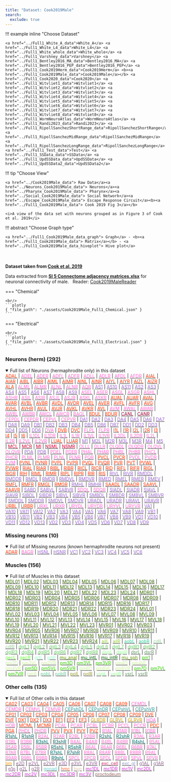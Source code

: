 ```yaml
---
title: "Dataset: Cook2019Male"
search:
  exclude: true
---
```



!!! example inline "Choose Dataset"

    <a href="../Full1_White_A_data">White_A</a> <a href="../Full1_White_L4_data">White_L4</a> <a href="../Full1_White_whole_data">White_whole</a> <a href="../Full1_Varshney_data">Varshney</a> <a href="../Full1_Bentley2016_MA_data">Bentley2016_MA</a> <a href="../Full1_Bentley2016_PEP_data">Bentley2016_PEP</a> <a href="../Full1_Cook2019Herm_data">Cook2019Herm</a> <b><a href="../Full1_Cook2019Male_data">Cook2019Male</a></b> <a href="../Full1_Cook2020_data">Cook2020</a> <a href="../Full1_Witvliet1_data">Witvliet1</a> <a href="../Full1_Witvliet2_data">Witvliet2</a> <a href="../Full1_Witvliet3_data">Witvliet3</a> <a href="../Full1_Witvliet4_data">Witvliet4</a> <a href="../Full1_Witvliet5_data">Witvliet5</a> <a href="../Full1_Witvliet6_data">Witvliet6</a> <a href="../Full1_Witvliet7_data">Witvliet7</a> <a href="../Full1_Witvliet8_data">Witvliet8</a> <a href="../Full1_WormNeuroAtlas_data">WormNeuroAtlas</a> <a href="../Full1_Randi2023_data">Randi2023</a> <a href="../Full1_RipollSanchezShortRange_data">RipollSanchezShortRange</a> <a href="../Full1_RipollSanchezMidRange_data">RipollSanchezMidRange</a> <a href="../Full1_RipollSanchezLongRange_data">RipollSanchezLongRange</a> <a href="../Full1_Test_data">Test</a> <a href="../Full1_SSData_data">SSData</a> <a href="../Full1_UpdSSData_data">UpdSSData</a> <a href="../Full1_UpdSSData2_data">UpdSSData2</a> 
                            
!!! tip "Choose View"

    <a href="../Cook2019Male_data"> Raw Data</a><a href="../Neurons_Cook2019Male_data"> Neurons</a><a href="../Pharynx_Cook2019Male_data"> Pharynx</a><a href="../Social_Cook2019Male_data"> Social Network</a><a href="../Escape_Cook2019Male_data"> Escape Response Circuit</a><b><a href="../Full1_Cook2019Male_data"> Cook 2019 Fig 3</a></b>

    <i>A view of the data set with neurons grouped as in Figure 3 of Cook et al. 2019</i>

!!! abstract "Choose Graph type"

    <a href="../Full1_Cook2019Male_data_graph"> Graph</a> - <b><a href="../Full1_Cook2019Male_data"> Matrix</a></b> - <a href="../Full1_Cook2019Male_data_hiveplot"> Hive plot</a> 


<br/><br/>
<b>Dataset taken from <a href="../Cook_2019">Cook et al. 2019</a></b>
<p class="subtext">Data extracted from <b><a href="https://github.com/openworm/ConnectomeToolbox/blob/main/cect/data/SI 5 Connectome adjacency matrices.xlsx">SI 5 Connectome adjacency matrices.xlsx</a></b> for neuronal connectivity of male.&nbsp;&nbsp;&nbsp;Reader: <a href="../api/cect/Cook2019MaleReader">Cook2019MaleReader</a></p>

=== "Chemical"

    <br/>
    ```plotly
    { "file_path": "./assets/Cook2019Male_Full1_Chemical.json" }
    ```

=== "Electrical"

    <br/>
    ```plotly
    { "file_path": "./assets/Cook2019Male_Full1_Electrical.json" }
    ```


### Neurons (herm) (292)
<details open><summary>Full list of Neurons (hermaphrodite only) in this dataset</summary>
<a href="../ADAL" title="Layer 3 interneuron"><span style="color:#ff3300;">ADAL</span></a>
 | <a href="../ADEL" title="Sensory neuron (mechanosensory)"><span style="color:#ff66cc;">ADEL</span></a>
 | <a href="../ADER" title="Sensory neuron (mechanosensory)"><span style="color:#ff66cc;">ADER</span></a>
 | <a href="../ADFL" title="Sensory neuron (amphid)"><span style="color:#ff66cc;">ADFL</span></a>
 | <a href="../ADFR" title="Sensory neuron (amphid)"><span style="color:#ff66cc;">ADFR</span></a>
 | <a href="../ADLL" title="Sensory neuron (amphid, nociceptive)"><span style="color:#ff66cc;">ADLL</span></a>
 | <a href="../ADLR" title="Sensory neuron (amphid, nociceptive)"><span style="color:#ff66cc;">ADLR</span></a>
 | <a href="../AFDL" title="Sensory neuron (amphid)"><span style="color:#ff66cc;">AFDL</span></a>
 | <a href="../AFDR" title="Sensory neuron (amphid)"><span style="color:#ff66cc;">AFDR</span></a>
 | <a href="../AIAL" title="Layer 3 interneuron"><span style="color:#ff3300;">AIAL</span></a>
 | <a href="../AIAR" title="Layer 3 interneuron"><span style="color:#ff3300;">AIAR</span></a>
 | <a href="../AIBL" title="Layer 2 interneuron"><span style="color:#ff3300;">AIBL</span></a>
 | <a href="../AIBR" title="Layer 2 interneuron"><span style="color:#ff3300;">AIBR</span></a>
 | <a href="../AIML" title="Category 4 interneuron"><span style="color:#ff3300;">AIML</span></a>
 | <a href="../AIMR" title="Category 4 interneuron"><span style="color:#ff3300;">AIMR</span></a>
 | <a href="../AINL" title="Category 4 interneuron"><span style="color:#ff3300;">AINL</span></a>
 | <a href="../AINR" title="Category 4 interneuron"><span style="color:#ff3300;">AINR</span></a>
 | <a href="../AIYL" title="Layer 3 interneuron"><span style="color:#ff3300;">AIYL</span></a>
 | <a href="../AIYR" title="Layer 3 interneuron"><span style="color:#ff3300;">AIYR</span></a>
 | <a href="../AIZL" title="Layer 3 interneuron"><span style="color:#ff3300;">AIZL</span></a>
 | <a href="../AIZR" title="Layer 3 interneuron"><span style="color:#ff3300;">AIZR</span></a>
 | <a href="../ALA" title="Layer 3 interneuron"><span style="color:#ff3300;">ALA</span></a>
 | <a href="../ALML" title="Sensory neuron (mechanosensory)"><span style="color:#ff66cc;">ALML</span></a>
 | <a href="../ALMR" title="Sensory neuron (mechanosensory)"><span style="color:#ff66cc;">ALMR</span></a>
 | <a href="../ALNL" title="Sensory neuron (touch)"><span style="color:#ff66cc;">ALNL</span></a>
 | <a href="../ALNR" title="Sensory neuron (touch)"><span style="color:#ff66cc;">ALNR</span></a>
 | <a href="../AQR" title="Sensory neuron (touch)"><span style="color:#ff66cc;">AQR</span></a>
 | <a href="../AS1" title="Ventral cord motor neuron"><span style="color:#9966cc;">AS1</span></a>
 | <a href="../AS10" title="Ventral cord motor neuron"><span style="color:#9966cc;">AS10</span></a>
 | <a href="../AS11" title="Ventral cord motor neuron"><span style="color:#9966cc;">AS11</span></a>
 | <a href="../AS2" title="Ventral cord motor neuron"><span style="color:#9966cc;">AS2</span></a>
 | <a href="../AS3" title="Ventral cord motor neuron"><span style="color:#9966cc;">AS3</span></a>
 | <a href="../AS4" title="Ventral cord motor neuron"><span style="color:#9966cc;">AS4</span></a>
 | <a href="../AS5" title="Ventral cord motor neuron"><span style="color:#9966cc;">AS5</span></a>
 | <a href="../AS6" title="Ventral cord motor neuron"><span style="color:#9966cc;">AS6</span></a>
 | <a href="../AS7" title="Ventral cord motor neuron"><span style="color:#9966cc;">AS7</span></a>
 | <a href="../AS8" title="Ventral cord motor neuron"><span style="color:#9966cc;">AS8</span></a>
 | <a href="../AS9" title="Ventral cord motor neuron"><span style="color:#9966cc;">AS9</span></a>
 | <a href="../ASEL" title="Sensory neuron (amphid)"><span style="color:#ff66cc;">ASEL</span></a>
 | <a href="../ASER" title="Sensory neuron (amphid)"><span style="color:#ff66cc;">ASER</span></a>
 | <a href="../ASGL" title="Sensory neuron (amphid)"><span style="color:#ff66cc;">ASGL</span></a>
 | <a href="../ASGR" title="Sensory neuron (amphid)"><span style="color:#ff66cc;">ASGR</span></a>
 | <a href="../ASHL" title="Sensory neuron (amphid, nociceptive)"><span style="color:#ff66cc;">ASHL</span></a>
 | <a href="../ASHR" title="Sensory neuron (amphid, nociceptive)"><span style="color:#ff66cc;">ASHR</span></a>
 | <a href="../ASIL" title="Sensory neuron (amphid)"><span style="color:#ff66cc;">ASIL</span></a>
 | <a href="../ASIR" title="Sensory neuron (amphid)"><span style="color:#ff66cc;">ASIR</span></a>
 | <a href="../ASJL" title="Sensory neuron (amphid)"><span style="color:#ff66cc;">ASJL</span></a>
 | <a href="../ASJR" title="Sensory neuron (amphid)"><span style="color:#ff66cc;">ASJR</span></a>
 | <a href="../ASKL" title="Sensory neuron (amphid)"><span style="color:#ff66cc;">ASKL</span></a>
 | <a href="../ASKR" title="Sensory neuron (amphid)"><span style="color:#ff66cc;">ASKR</span></a>
 | <a href="../AUAL" title="Layer 3 interneuron"><span style="color:#ff3300;">AUAL</span></a>
 | <a href="../AUAR" title="Layer 3 interneuron"><span style="color:#ff3300;">AUAR</span></a>
 | <a href="../AVAL" title="Layer 1 interneuron"><span style="color:#ff3300;">AVAL</span></a>
 | <a href="../AVAR" title="Layer 1 interneuron"><span style="color:#ff3300;">AVAR</span></a>
 | <a href="../AVBL" title="Layer 1 interneuron"><span style="color:#ff3300;">AVBL</span></a>
 | <a href="../AVBR" title="Layer 1 interneuron"><span style="color:#ff3300;">AVBR</span></a>
 | <a href="../AVDL" title="Layer 2 interneuron"><span style="color:#ff3300;">AVDL</span></a>
 | <a href="../AVDR" title="Layer 2 interneuron"><span style="color:#ff3300;">AVDR</span></a>
 | <a href="../AVEL" title="Layer 1 interneuron"><span style="color:#ff3300;">AVEL</span></a>
 | <a href="../AVER" title="Layer 1 interneuron"><span style="color:#ff3300;">AVER</span></a>
 | <a href="../AVFL" title="Layer 3 interneuron"><span style="color:#ff3300;">AVFL</span></a>
 | <a href="../AVFR" title="Layer 3 interneuron"><span style="color:#ff3300;">AVFR</span></a>
 | <a href="../AVG" title="Layer 3 interneuron"><span style="color:#ff3300;">AVG</span></a>
 | <a href="../AVHL" title="Layer 3 interneuron"><span style="color:#ff3300;">AVHL</span></a>
 | <a href="../AVHR" title="Layer 3 interneuron"><span style="color:#ff3300;">AVHR</span></a>
 | <a href="../AVJL" title="Layer 2 interneuron"><span style="color:#ff3300;">AVJL</span></a>
 | <a href="../AVJR" title="Layer 2 interneuron"><span style="color:#ff3300;">AVJR</span></a>
 | <a href="../AVKL" title="Layer 2 interneuron"><span style="color:#ff3300;">AVKL</span></a>
 | <a href="../AVKR" title="Layer 2 interneuron"><span style="color:#ff3300;">AVKR</span></a>
 | <a href="../AVL" title="Layer 2 interneuron"><span style="color:#ff3300;">AVL</span></a>
 | <a href="../AVM" title="Sensory neuron (mechanosensory)"><span style="color:#ff66cc;">AVM</span></a>
 | <a href="../AWAL" title="Sensory neuron (amphid)"><span style="color:#ff66cc;">AWAL</span></a>
 | <a href="../AWAR" title="Sensory neuron (amphid)"><span style="color:#ff66cc;">AWAR</span></a>
 | <a href="../AWBL" title="Sensory neuron (amphid)"><span style="color:#ff66cc;">AWBL</span></a>
 | <a href="../AWBR" title="Sensory neuron (amphid)"><span style="color:#ff66cc;">AWBR</span></a>
 | <a href="../AWCL" title="Sensory neuron (amphid)"><span style="color:#ff66cc;">AWCL</span></a>
 | <a href="../AWCR" title="Sensory neuron (amphid)"><span style="color:#ff66cc;">AWCR</span></a>
 | <a href="../BAGL" title="Sensory neuron (O2, CO2, social signals, touch)"><span style="color:#ff66cc;">BAGL</span></a>
 | <a href="../BDUL" title="Layer 3 interneuron"><span style="color:#ff3300;">BDUL</span></a>
 | <a href="../BDUR" title="Layer 3 interneuron"><span style="color:#ff3300;">BDUR</span></a>
 | <a href="../CANL" title="Canal neuron"><span style="color:#990033;">CANL</span></a>
 | <a href="../CANR" title="Canal neuron"><span style="color:#990033;">CANR</span></a>
 | <a href="../CEPDL" title="Sensory neuron (cephalic)"><span style="color:#ff66cc;">CEPDL</span></a>
 | <a href="../CEPDR" title="Sensory neuron (cephalic)"><span style="color:#ff66cc;">CEPDR</span></a>
 | <a href="../CEPVL" title="Sensory neuron (cephalic)"><span style="color:#ff66cc;">CEPVL</span></a>
 | <a href="../CEPVR" title="Sensory neuron (cephalic)"><span style="color:#ff66cc;">CEPVR</span></a>
 | <a href="../DA1" title="Ventral cord motor neuron"><span style="color:#9966cc;">DA1</span></a>
 | <a href="../DA2" title="Ventral cord motor neuron"><span style="color:#9966cc;">DA2</span></a>
 | <a href="../DA3" title="Ventral cord motor neuron"><span style="color:#9966cc;">DA3</span></a>
 | <a href="../DA4" title="Ventral cord motor neuron"><span style="color:#9966cc;">DA4</span></a>
 | <a href="../DA5" title="Ventral cord motor neuron"><span style="color:#9966cc;">DA5</span></a>
 | <a href="../DA6" title="Ventral cord motor neuron"><span style="color:#9966cc;">DA6</span></a>
 | <a href="../DA7" title="Ventral cord motor neuron"><span style="color:#9966cc;">DA7</span></a>
 | <a href="../DA8" title="Ventral cord motor neuron"><span style="color:#9966cc;">DA8</span></a>
 | <a href="../DA9" title="Ventral cord motor neuron"><span style="color:#9966cc;">DA9</span></a>
 | <a href="../DB1" title="Ventral cord motor neuron"><span style="color:#9966cc;">DB1</span></a>
 | <a href="../DB2" title="Ventral cord motor neuron"><span style="color:#9966cc;">DB2</span></a>
 | <a href="../DB3" title="Ventral cord motor neuron"><span style="color:#9966cc;">DB3</span></a>
 | <a href="../DB4" title="Ventral cord motor neuron"><span style="color:#9966cc;">DB4</span></a>
 | <a href="../DB5" title="Ventral cord motor neuron"><span style="color:#9966cc;">DB5</span></a>
 | <a href="../DB6" title="Ventral cord motor neuron"><span style="color:#9966cc;">DB6</span></a>
 | <a href="../DB7" title="Ventral cord motor neuron"><span style="color:#9966cc;">DB7</span></a>
 | <a href="../DD1" title="Ventral cord motor neuron"><span style="color:#9966cc;">DD1</span></a>
 | <a href="../DD2" title="Ventral cord motor neuron"><span style="color:#9966cc;">DD2</span></a>
 | <a href="../DD3" title="Ventral cord motor neuron"><span style="color:#9966cc;">DD3</span></a>
 | <a href="../DD4" title="Ventral cord motor neuron"><span style="color:#9966cc;">DD4</span></a>
 | <a href="../DD5" title="Ventral cord motor neuron"><span style="color:#9966cc;">DD5</span></a>
 | <a href="../DD6" title="Ventral cord motor neuron"><span style="color:#9966cc;">DD6</span></a>
 | <a href="../DVA" title="Sensory neuron (mechanosensory)"><span style="color:#ff66cc;">DVA</span></a>
 | <a href="../DVB" title="Layer 3 interneuron"><span style="color:#ff3300;">DVB</span></a>
 | <a href="../DVC" title="Layer 2 interneuron"><span style="color:#ff3300;">DVC</span></a>
 | <a href="../FLPL" title="Sensory neuron (mechanosensory)"><span style="color:#ff66cc;">FLPL</span></a>
 | <a href="../FLPR" title="Sensory neuron (mechanosensory)"><span style="color:#ff66cc;">FLPR</span></a>
 | <a href="../I1L" title="Pharyngeal interneuron"><span style="color:#ff3300;">I1L</span></a>
 | <a href="../I1R" title="Pharyngeal interneuron"><span style="color:#ff3300;">I1R</span></a>
 | <a href="../I2L" title="Pharyngeal interneuron"><span style="color:#ff3300;">I2L</span></a>
 | <a href="../I2R" title="Pharyngeal interneuron"><span style="color:#ff3300;">I2R</span></a>
 | <a href="../I3" title="Pharyngeal interneuron"><span style="color:#ff3300;">I3</span></a>
 | <a href="../I4" title="Pharyngeal interneuron"><span style="color:#ff3300;">I4</span></a>
 | <a href="../I5" title="Pharyngeal interneuron"><span style="color:#ff3300;">I5</span></a>
 | <a href="../I6" title="Pharyngeal interneuron"><span style="color:#ff3300;">I6</span></a>
 | <a href="../IL1DL" title="Sensory neuron (cephalic)"><span style="color:#ff66cc;">IL1DL</span></a>
 | <a href="../IL1DR" title="Sensory neuron (cephalic)"><span style="color:#ff66cc;">IL1DR</span></a>
 | <a href="../IL1L" title="Sensory neuron (cephalic)"><span style="color:#ff66cc;">IL1L</span></a>
 | <a href="../IL1R" title="Sensory neuron (cephalic)"><span style="color:#ff66cc;">IL1R</span></a>
 | <a href="../IL1VL" title="Sensory neuron (cephalic)"><span style="color:#ff66cc;">IL1VL</span></a>
 | <a href="../IL1VR" title="Sensory neuron (cephalic)"><span style="color:#ff66cc;">IL1VR</span></a>
 | <a href="../IL2DL" title="Sensory neuron (cephalic)"><span style="color:#ff66cc;">IL2DL</span></a>
 | <a href="../IL2DR" title="Sensory neuron (cephalic)"><span style="color:#ff66cc;">IL2DR</span></a>
 | <a href="../IL2L" title="Sensory neuron (cephalic)"><span style="color:#ff66cc;">IL2L</span></a>
 | <a href="../IL2R" title="Sensory neuron (cephalic)"><span style="color:#ff66cc;">IL2R</span></a>
 | <a href="../IL2VL" title="Sensory neuron (cephalic)"><span style="color:#ff66cc;">IL2VL</span></a>
 | <a href="../IL2VR" title="Sensory neuron (cephalic)"><span style="color:#ff66cc;">IL2VR</span></a>
 | <a href="../LUAL" title="Layer 3 interneuron"><span style="color:#ff3300;">LUAL</span></a>
 | <a href="../LUAR" title="Layer 3 interneuron"><span style="color:#ff3300;">LUAR</span></a>
 | <a href="../M1" title="Pharyngeal motor neuron"><span style="color:#9966cc;">M1</span></a>
 | <a href="../M2L" title="Pharyngeal motor neuron"><span style="color:#9966cc;">M2L</span></a>
 | <a href="../M2R" title="Pharyngeal motor neuron"><span style="color:#9966cc;">M2R</span></a>
 | <a href="../M3L" title="Pharyngeal motor neuron"><span style="color:#9966cc;">M3L</span></a>
 | <a href="../M3R" title="Pharyngeal motor neuron"><span style="color:#9966cc;">M3R</span></a>
 | <a href="../M4" title="Pharyngeal motor neuron"><span style="color:#9966cc;">M4</span></a>
 | <a href="../M5" title="Pharyngeal motor neuron"><span style="color:#9966cc;">M5</span></a>
 | <a href="../MCL" title="Pharyngeal polymodal neuron"><span style="color:#cc0033;">MCL</span></a>
 | <a href="../MCR" title="Pharyngeal polymodal neuron"><span style="color:#cc0033;">MCR</span></a>
 | <a href="../MI" title="Pharyngeal polymodal neuron"><span style="color:#cc0033;">MI</span></a>
 | <a href="../NSML" title="Pharyngeal polymodal neuron"><span style="color:#cc0033;">NSML</span></a>
 | <a href="../NSMR" title="Pharyngeal polymodal neuron"><span style="color:#cc0033;">NSMR</span></a>
 | <a href="../OLLL" title="Sensory neuron (cephalic)"><span style="color:#ff66cc;">OLLL</span></a>
 | <a href="../OLLR" title="Sensory neuron (cephalic)"><span style="color:#ff66cc;">OLLR</span></a>
 | <a href="../OLQDL" title="Sensory neuron (cephalic)"><span style="color:#ff66cc;">OLQDL</span></a>
 | <a href="../OLQDR" title="Sensory neuron (cephalic)"><span style="color:#ff66cc;">OLQDR</span></a>
 | <a href="../OLQVL" title="Sensory neuron (cephalic)"><span style="color:#ff66cc;">OLQVL</span></a>
 | <a href="../OLQVR" title="Sensory neuron (cephalic)"><span style="color:#ff66cc;">OLQVR</span></a>
 | <a href="../PDA" title="Ventral cord motor neuron"><span style="color:#9966cc;">PDA</span></a>
 | <a href="../PDB" title="Ventral cord motor neuron"><span style="color:#9966cc;">PDB</span></a>
 | <a href="../PDEL" title="Sensory neuron (mechanosensory)"><span style="color:#ff66cc;">PDEL</span></a>
 | <a href="../PDER" title="Sensory neuron (mechanosensory)"><span style="color:#ff66cc;">PDER</span></a>
 | <a href="../PHAL" title="Sensory neuron (phasmid)"><span style="color:#ff66cc;">PHAL</span></a>
 | <a href="../PHAR" title="Sensory neuron (phasmid)"><span style="color:#ff66cc;">PHAR</span></a>
 | <a href="../PHBL" title="Sensory neuron (phasmid)"><span style="color:#ff66cc;">PHBL</span></a>
 | <a href="../PHBR" title="Sensory neuron (phasmid)"><span style="color:#ff66cc;">PHBR</span></a>
 | <a href="../PHCL" title="Sensory neuron (phasmid)"><span style="color:#ff66cc;">PHCL</span></a>
 | <a href="../PHCR" title="Sensory neuron (phasmid)"><span style="color:#ff66cc;">PHCR</span></a>
 | <a href="../PLML" title="Sensory neuron (mechanosensory)"><span style="color:#ff66cc;">PLML</span></a>
 | <a href="../PLMR" title="Sensory neuron (mechanosensory)"><span style="color:#ff66cc;">PLMR</span></a>
 | <a href="../PLNL" title="Sensory neuron (touch)"><span style="color:#ff66cc;">PLNL</span></a>
 | <a href="../PLNR" title="Sensory neuron (touch)"><span style="color:#ff66cc;">PLNR</span></a>
 | <a href="../PQR" title="Sensory neuron (touch)"><span style="color:#ff66cc;">PQR</span></a>
 | <a href="../PVCL" title="Layer 1 interneuron"><span style="color:#ff3300;">PVCL</span></a>
 | <a href="../PVCR" title="Layer 1 interneuron"><span style="color:#ff3300;">PVCR</span></a>
 | <a href="../PVDL" title="Sensory neuron (mechanosensory)"><span style="color:#ff66cc;">PVDL</span></a>
 | <a href="../PVDR" title="Sensory neuron (mechanosensory)"><span style="color:#ff66cc;">PVDR</span></a>
 | <a href="../PVM" title="Sensory neuron (mechanosensory)"><span style="color:#ff66cc;">PVM</span></a>
 | <a href="../PVNL" title="Layer 3 interneuron"><span style="color:#ff3300;">PVNL</span></a>
 | <a href="../PVNR" title="Layer 3 interneuron"><span style="color:#ff3300;">PVNR</span></a>
 | <a href="../PVPL" title="Layer 3 interneuron"><span style="color:#ff3300;">PVPL</span></a>
 | <a href="../PVPR" title="Layer 3 interneuron"><span style="color:#ff3300;">PVPR</span></a>
 | <a href="../PVQL" title="Layer 3 interneuron"><span style="color:#ff3300;">PVQL</span></a>
 | <a href="../PVQR" title="Layer 3 interneuron"><span style="color:#ff3300;">PVQR</span></a>
 | <a href="../PVR" title="Layer 3 interneuron"><span style="color:#ff3300;">PVR</span></a>
 | <a href="../PVT" title="Layer 2 interneuron"><span style="color:#ff3300;">PVT</span></a>
 | <a href="../PVWL" title="Layer 2 interneuron"><span style="color:#ff3300;">PVWL</span></a>
 | <a href="../PVWR" title="Layer 2 interneuron"><span style="color:#ff3300;">PVWR</span></a>
 | <a href="../RIAL" title="Layer 1 interneuron"><span style="color:#ff3300;">RIAL</span></a>
 | <a href="../RIAR" title="Layer 1 interneuron"><span style="color:#ff3300;">RIAR</span></a>
 | <a href="../RIBL" title="Layer 2 interneuron"><span style="color:#ff3300;">RIBL</span></a>
 | <a href="../RIBR" title="Layer 2 interneuron"><span style="color:#ff3300;">RIBR</span></a>
 | <a href="../RICL" title="Layer 2 interneuron"><span style="color:#ff3300;">RICL</span></a>
 | <a href="../RICR" title="Layer 2 interneuron"><span style="color:#ff3300;">RICR</span></a>
 | <a href="../RID" title="Layer 1 interneuron"><span style="color:#ff3300;">RID</span></a>
 | <a href="../RIFL" title="Layer 3 interneuron"><span style="color:#ff3300;">RIFL</span></a>
 | <a href="../RIFR" title="Layer 3 interneuron"><span style="color:#ff3300;">RIFR</span></a>
 | <a href="../RIGL" title="Layer 2 interneuron"><span style="color:#ff3300;">RIGL</span></a>
 | <a href="../RIGR" title="Layer 2 interneuron"><span style="color:#ff3300;">RIGR</span></a>
 | <a href="../RIH" title="Category 4 interneuron"><span style="color:#ff3300;">RIH</span></a>
 | <a href="../RIML" title="Layer 1 interneuron; motorneuron in White et al., 1986"><span style="color:#ff3300;">RIML</span></a>
 | <a href="../RIMR" title="Layer 1 interneuron; motorneuron in White et al., 1986"><span style="color:#ff3300;">RIMR</span></a>
 | <a href="../RIPL" title="Linker to pharynx"><span style="color:#ff3300;">RIPL</span></a>
 | <a href="../RIPR" title="Linker to pharynx"><span style="color:#ff3300;">RIPR</span></a>
 | <a href="../RIR" title="Category 4 interneuron"><span style="color:#ff3300;">RIR</span></a>
 | <a href="../RIS" title="Layer 3 interneuron"><span style="color:#ff3300;">RIS</span></a>
 | <a href="../RIVL" title="Head motor neuron"><span style="color:#9966cc;">RIVL</span></a>
 | <a href="../RIVR" title="Head motor neuron"><span style="color:#9966cc;">RIVR</span></a>
 | <a href="../RMDDL" title="Head motor neuron"><span style="color:#9966cc;">RMDDL</span></a>
 | <a href="../RMDDR" title="Head motor neuron"><span style="color:#9966cc;">RMDDR</span></a>
 | <a href="../RMDL" title="Head motor neuron"><span style="color:#9966cc;">RMDL</span></a>
 | <a href="../RMDR" title="Head motor neuron"><span style="color:#9966cc;">RMDR</span></a>
 | <a href="../RMDVL" title="Head motor neuron"><span style="color:#9966cc;">RMDVL</span></a>
 | <a href="../RMDVR" title="Head motor neuron"><span style="color:#9966cc;">RMDVR</span></a>
 | <a href="../RMED" title="Head motor neuron"><span style="color:#9966cc;">RMED</span></a>
 | <a href="../RMEL" title="Head motor neuron"><span style="color:#9966cc;">RMEL</span></a>
 | <a href="../RMER" title="Head motor neuron"><span style="color:#9966cc;">RMER</span></a>
 | <a href="../RMEV" title="Head motor neuron"><span style="color:#9966cc;">RMEV</span></a>
 | <a href="../RMFL" title="Layer 2 interneuron"><span style="color:#ff3300;">RMFL</span></a>
 | <a href="../RMFR" title="Layer 2 interneuron"><span style="color:#ff3300;">RMFR</span></a>
 | <a href="../RMGL" title="Layer 2 interneuron"><span style="color:#ff3300;">RMGL</span></a>
 | <a href="../RMGR" title="Layer 2 interneuron"><span style="color:#ff3300;">RMGR</span></a>
 | <a href="../RMHL" title="Head motor neuron"><span style="color:#9966cc;">RMHL</span></a>
 | <a href="../RMHR" title="Head motor neuron"><span style="color:#9966cc;">RMHR</span></a>
 | <a href="../SAADL" title="Layer 2 interneuron"><span style="color:#ff3300;">SAADL</span></a>
 | <a href="../SAADR" title="Layer 2 interneuron"><span style="color:#ff3300;">SAADR</span></a>
 | <a href="../SAAVL" title="Layer 2 interneuron"><span style="color:#ff3300;">SAAVL</span></a>
 | <a href="../SAAVR" title="Layer 2 interneuron"><span style="color:#ff3300;">SAAVR</span></a>
 | <a href="../SABD" title="Sublateral motor neuron; interneuron in White et al., 1986"><span style="color:#9966cc;">SABD</span></a>
 | <a href="../SABVL" title="Sublateral motor neuron; interneuron in White et al., 1986"><span style="color:#9966cc;">SABVL</span></a>
 | <a href="../SABVR" title="Sublateral motor neuron; interneuron in White et al., 1986"><span style="color:#9966cc;">SABVR</span></a>
 | <a href="../SDQL" title="Sensory neuron (touch)"><span style="color:#ff66cc;">SDQL</span></a>
 | <a href="../SDQR" title="Sensory neuron (touch)"><span style="color:#ff66cc;">SDQR</span></a>
 | <a href="../SIADL" title="Sublateral motor neuron; interneuron in White et al., 1986"><span style="color:#9966cc;">SIADL</span></a>
 | <a href="../SIADR" title="Sublateral motor neuron; interneuron in White et al., 1986"><span style="color:#9966cc;">SIADR</span></a>
 | <a href="../SIAVL" title="Sublateral motor neuron; interneuron in White et al., 1986"><span style="color:#9966cc;">SIAVL</span></a>
 | <a href="../SIAVR" title="Sublateral motor neuron; interneuron in White et al., 1986"><span style="color:#9966cc;">SIAVR</span></a>
 | <a href="../SIBDL" title="Sublateral motor neuron; interneuron in White et al., 1986"><span style="color:#9966cc;">SIBDL</span></a>
 | <a href="../SIBDR" title="Sublateral motor neuron; interneuron in White et al., 1986"><span style="color:#9966cc;">SIBDR</span></a>
 | <a href="../SIBVL" title="Sublateral motor neuron; interneuron in White et al., 1986"><span style="color:#9966cc;">SIBVL</span></a>
 | <a href="../SIBVR" title="Sublateral motor neuron; interneuron in White et al., 1986"><span style="color:#9966cc;">SIBVR</span></a>
 | <a href="../SMBDL" title="Sublateral motor neuron"><span style="color:#9966cc;">SMBDL</span></a>
 | <a href="../SMBDR" title="Sublateral motor neuron"><span style="color:#9966cc;">SMBDR</span></a>
 | <a href="../SMBVL" title="Sublateral motor neuron"><span style="color:#9966cc;">SMBVL</span></a>
 | <a href="../SMBVR" title="Sublateral motor neuron"><span style="color:#9966cc;">SMBVR</span></a>
 | <a href="../SMDDL" title="Sublateral motor neuron"><span style="color:#9966cc;">SMDDL</span></a>
 | <a href="../SMDDR" title="Sublateral motor neuron"><span style="color:#9966cc;">SMDDR</span></a>
 | <a href="../SMDVL" title="Sublateral motor neuron"><span style="color:#9966cc;">SMDVL</span></a>
 | <a href="../SMDVR" title="Sublateral motor neuron"><span style="color:#9966cc;">SMDVR</span></a>
 | <a href="../URADL" title="Head motor neuron"><span style="color:#9966cc;">URADL</span></a>
 | <a href="../URADR" title="Head motor neuron"><span style="color:#9966cc;">URADR</span></a>
 | <a href="../URAVL" title="Head motor neuron"><span style="color:#9966cc;">URAVL</span></a>
 | <a href="../URAVR" title="Head motor neuron"><span style="color:#9966cc;">URAVR</span></a>
 | <a href="../URBL" title="Category 4 interneuron"><span style="color:#ff3300;">URBL</span></a>
 | <a href="../URBR" title="Category 4 interneuron"><span style="color:#ff3300;">URBR</span></a>
 | <a href="../URXL" title="Sensory neuron (O2, CO2, social signals, touch)"><span style="color:#ff66cc;">URXL</span></a>
 | <a href="../URXR" title="Sensory neuron (O2, CO2, social signals, touch)"><span style="color:#ff66cc;">URXR</span></a>
 | <a href="../URYDL" title="Sensory neuron (cephalic)"><span style="color:#ff66cc;">URYDL</span></a>
 | <a href="../URYDR" title="Sensory neuron (cephalic)"><span style="color:#ff66cc;">URYDR</span></a>
 | <a href="../URYVL" title="Sensory neuron (cephalic)"><span style="color:#ff66cc;">URYVL</span></a>
 | <a href="../URYVR" title="Sensory neuron (cephalic)"><span style="color:#ff66cc;">URYVR</span></a>
 | <a href="../VA1" title="Ventral cord motor neuron"><span style="color:#9966cc;">VA1</span></a>
 | <a href="../VA10" title="Ventral cord motor neuron"><span style="color:#9966cc;">VA10</span></a>
 | <a href="../VA11" title="Ventral cord motor neuron"><span style="color:#9966cc;">VA11</span></a>
 | <a href="../VA12" title="Ventral cord motor neuron"><span style="color:#9966cc;">VA12</span></a>
 | <a href="../VA2" title="Ventral cord motor neuron"><span style="color:#9966cc;">VA2</span></a>
 | <a href="../VA3" title="Ventral cord motor neuron"><span style="color:#9966cc;">VA3</span></a>
 | <a href="../VA4" title="Ventral cord motor neuron"><span style="color:#9966cc;">VA4</span></a>
 | <a href="../VA5" title="Ventral cord motor neuron"><span style="color:#9966cc;">VA5</span></a>
 | <a href="../VA6" title="Ventral cord motor neuron"><span style="color:#9966cc;">VA6</span></a>
 | <a href="../VA7" title="Ventral cord motor neuron"><span style="color:#9966cc;">VA7</span></a>
 | <a href="../VA8" title="Ventral cord motor neuron"><span style="color:#9966cc;">VA8</span></a>
 | <a href="../VA9" title="Ventral cord motor neuron"><span style="color:#9966cc;">VA9</span></a>
 | <a href="../VB1" title="Ventral cord motor neuron"><span style="color:#9966cc;">VB1</span></a>
 | <a href="../VB10" title="Ventral cord motor neuron"><span style="color:#9966cc;">VB10</span></a>
 | <a href="../VB11" title="Ventral cord motor neuron"><span style="color:#9966cc;">VB11</span></a>
 | <a href="../VB2" title="Ventral cord motor neuron"><span style="color:#9966cc;">VB2</span></a>
 | <a href="../VB3" title="Ventral cord motor neuron"><span style="color:#9966cc;">VB3</span></a>
 | <a href="../VB4" title="Ventral cord motor neuron"><span style="color:#9966cc;">VB4</span></a>
 | <a href="../VB5" title="Ventral cord motor neuron"><span style="color:#9966cc;">VB5</span></a>
 | <a href="../VB6" title="Ventral cord motor neuron"><span style="color:#9966cc;">VB6</span></a>
 | <a href="../VB7" title="Ventral cord motor neuron"><span style="color:#9966cc;">VB7</span></a>
 | <a href="../VB8" title="Ventral cord motor neuron"><span style="color:#9966cc;">VB8</span></a>
 | <a href="../VB9" title="Ventral cord motor neuron"><span style="color:#9966cc;">VB9</span></a>
 | <a href="../VD1" title="Ventral cord motor neuron"><span style="color:#9966cc;">VD1</span></a>
 | <a href="../VD10" title="Ventral cord motor neuron"><span style="color:#9966cc;">VD10</span></a>
 | <a href="../VD11" title="Ventral cord motor neuron"><span style="color:#9966cc;">VD11</span></a>
 | <a href="../VD12" title="Ventral cord motor neuron"><span style="color:#9966cc;">VD12</span></a>
 | <a href="../VD13" title="Ventral cord motor neuron"><span style="color:#9966cc;">VD13</span></a>
 | <a href="../VD2" title="Ventral cord motor neuron"><span style="color:#9966cc;">VD2</span></a>
 | <a href="../VD3" title="Ventral cord motor neuron"><span style="color:#9966cc;">VD3</span></a>
 | <a href="../VD4" title="Ventral cord motor neuron"><span style="color:#9966cc;">VD4</span></a>
 | <a href="../VD5" title="Ventral cord motor neuron"><span style="color:#9966cc;">VD5</span></a>
 | <a href="../VD6" title="Ventral cord motor neuron"><span style="color:#9966cc;">VD6</span></a>
 | <a href="../VD7" title="Ventral cord motor neuron"><span style="color:#9966cc;">VD7</span></a>
 | <a href="../VD8" title="Ventral cord motor neuron"><span style="color:#9966cc;">VD8</span></a>
 | <a href="../VD9" title="Ventral cord motor neuron"><span style="color:#9966cc;">VD9</span></a>

</details>

### Missing neurons (10)
<details open><summary>Full list of Missing neurons (known hermaphrodite neurons not present)</summary>
<a href="../ADAR" title="Layer 3 interneuron"><span style="color:#ff3300;">ADAR</span></a>
 | <a href="../BAGR" title="Sensory neuron (O2, CO2, social signals, touch)"><span style="color:#ff66cc;">BAGR</span></a>
 | <a href="../HSNL" title="Hermaphrodite specific motor neuron"><span style="color:#9966cc;">HSNL</span></a>
 | <a href="../HSNR" title="Hermaphrodite specific motor neuron"><span style="color:#9966cc;">HSNR</span></a>
 | <a href="../VC1" title="Hermaphrodite specific motor neuron"><span style="color:#9966cc;">VC1</span></a>
 | <a href="../VC2" title="Hermaphrodite specific motor neuron"><span style="color:#9966cc;">VC2</span></a>
 | <a href="../VC3" title="Hermaphrodite specific motor neuron"><span style="color:#9966cc;">VC3</span></a>
 | <a href="../VC4" title="Hermaphrodite specific motor neuron"><span style="color:#9966cc;">VC4</span></a>
 | <a href="../VC5" title="Hermaphrodite specific motor neuron"><span style="color:#9966cc;">VC5</span></a>
 | <a href="../VC6" title="Hermaphrodite specific motor neuron"><span style="color:#9966cc;">VC6</span></a>

</details>

### Muscles (156)
<details open><summary>Full list of Muscles in this dataset</summary>
<a href="../MDL01" title="Head muscle"><span style="color:#336600;">MDL01</span></a>
 | <a href="../MDL02" title="Head muscle"><span style="color:#336600;">MDL02</span></a>
 | <a href="../MDL03" title="Head muscle"><span style="color:#336600;">MDL03</span></a>
 | <a href="../MDL04" title="Head muscle"><span style="color:#336600;">MDL04</span></a>
 | <a href="../MDL05" title="Head muscle"><span style="color:#336600;">MDL05</span></a>
 | <a href="../MDL06" title="Head muscle"><span style="color:#336600;">MDL06</span></a>
 | <a href="../MDL07" title="Head muscle"><span style="color:#336600;">MDL07</span></a>
 | <a href="../MDL08" title="Main body muscle"><span style="color:#336600;">MDL08</span></a>
 | <a href="../MDL09" title="Main body muscle"><span style="color:#336600;">MDL09</span></a>
 | <a href="../MDL10" title="Main body muscle"><span style="color:#336600;">MDL10</span></a>
 | <a href="../MDL11" title="Main body muscle"><span style="color:#336600;">MDL11</span></a>
 | <a href="../MDL12" title="Main body muscle"><span style="color:#336600;">MDL12</span></a>
 | <a href="../MDL13" title="Main body muscle"><span style="color:#336600;">MDL13</span></a>
 | <a href="../MDL14" title="Main body muscle"><span style="color:#336600;">MDL14</span></a>
 | <a href="../MDL15" title="Main body muscle"><span style="color:#336600;">MDL15</span></a>
 | <a href="../MDL16" title="Main body muscle"><span style="color:#336600;">MDL16</span></a>
 | <a href="../MDL17" title="Main body muscle"><span style="color:#336600;">MDL17</span></a>
 | <a href="../MDL18" title="Main body muscle"><span style="color:#336600;">MDL18</span></a>
 | <a href="../MDL19" title="Main body muscle"><span style="color:#336600;">MDL19</span></a>
 | <a href="../MDL20" title="Main body muscle"><span style="color:#336600;">MDL20</span></a>
 | <a href="../MDL21" title="Main body muscle"><span style="color:#336600;">MDL21</span></a>
 | <a href="../MDL22" title="Main body muscle"><span style="color:#336600;">MDL22</span></a>
 | <a href="../MDL23" title="Main body muscle"><span style="color:#336600;">MDL23</span></a>
 | <a href="../MDL24" title="Main body muscle"><span style="color:#336600;">MDL24</span></a>
 | <a href="../MDR01" title="Head muscle"><span style="color:#336600;">MDR01</span></a>
 | <a href="../MDR02" title="Head muscle"><span style="color:#336600;">MDR02</span></a>
 | <a href="../MDR03" title="Head muscle"><span style="color:#336600;">MDR03</span></a>
 | <a href="../MDR04" title="Head muscle"><span style="color:#336600;">MDR04</span></a>
 | <a href="../MDR05" title="Head muscle"><span style="color:#336600;">MDR05</span></a>
 | <a href="../MDR06" title="Head muscle"><span style="color:#336600;">MDR06</span></a>
 | <a href="../MDR07" title="Head muscle"><span style="color:#336600;">MDR07</span></a>
 | <a href="../MDR08" title="Main body muscle"><span style="color:#336600;">MDR08</span></a>
 | <a href="../MDR09" title="Main body muscle"><span style="color:#336600;">MDR09</span></a>
 | <a href="../MDR10" title="Main body muscle"><span style="color:#336600;">MDR10</span></a>
 | <a href="../MDR11" title="Main body muscle"><span style="color:#336600;">MDR11</span></a>
 | <a href="../MDR12" title="Main body muscle"><span style="color:#336600;">MDR12</span></a>
 | <a href="../MDR13" title="Main body muscle"><span style="color:#336600;">MDR13</span></a>
 | <a href="../MDR14" title="Main body muscle"><span style="color:#336600;">MDR14</span></a>
 | <a href="../MDR15" title="Main body muscle"><span style="color:#336600;">MDR15</span></a>
 | <a href="../MDR16" title="Main body muscle"><span style="color:#336600;">MDR16</span></a>
 | <a href="../MDR17" title="Main body muscle"><span style="color:#336600;">MDR17</span></a>
 | <a href="../MDR18" title="Main body muscle"><span style="color:#336600;">MDR18</span></a>
 | <a href="../MDR19" title="Main body muscle"><span style="color:#336600;">MDR19</span></a>
 | <a href="../MDR20" title="Main body muscle"><span style="color:#336600;">MDR20</span></a>
 | <a href="../MDR21" title="Main body muscle"><span style="color:#336600;">MDR21</span></a>
 | <a href="../MDR22" title="Main body muscle"><span style="color:#336600;">MDR22</span></a>
 | <a href="../MDR23" title="Main body muscle"><span style="color:#336600;">MDR23</span></a>
 | <a href="../MDR24" title="Main body muscle"><span style="color:#336600;">MDR24</span></a>
 | <a href="../MVL01" title="Head muscle"><span style="color:#336600;">MVL01</span></a>
 | <a href="../MVL02" title="Head muscle"><span style="color:#336600;">MVL02</span></a>
 | <a href="../MVL03" title="Head muscle"><span style="color:#336600;">MVL03</span></a>
 | <a href="../MVL04" title="Head muscle"><span style="color:#336600;">MVL04</span></a>
 | <a href="../MVL05" title="Head muscle"><span style="color:#336600;">MVL05</span></a>
 | <a href="../MVL06" title="Head muscle"><span style="color:#336600;">MVL06</span></a>
 | <a href="../MVL07" title="Head muscle"><span style="color:#336600;">MVL07</span></a>
 | <a href="../MVL08" title="Main body muscle"><span style="color:#336600;">MVL08</span></a>
 | <a href="../MVL09" title="Main body muscle"><span style="color:#336600;">MVL09</span></a>
 | <a href="../MVL10" title="Main body muscle"><span style="color:#336600;">MVL10</span></a>
 | <a href="../MVL11" title="Main body muscle"><span style="color:#336600;">MVL11</span></a>
 | <a href="../MVL12" title="Main body muscle"><span style="color:#336600;">MVL12</span></a>
 | <a href="../MVL13" title="Main body muscle"><span style="color:#336600;">MVL13</span></a>
 | <a href="../MVL14" title="Main body muscle"><span style="color:#336600;">MVL14</span></a>
 | <a href="../MVL15" title="Main body muscle"><span style="color:#336600;">MVL15</span></a>
 | <a href="../MVL16" title="Main body muscle"><span style="color:#336600;">MVL16</span></a>
 | <a href="../MVL17" title="Main body muscle"><span style="color:#336600;">MVL17</span></a>
 | <a href="../MVL18" title="Main body muscle"><span style="color:#336600;">MVL18</span></a>
 | <a href="../MVL19" title="Main body muscle"><span style="color:#336600;">MVL19</span></a>
 | <a href="../MVL20" title="Main body muscle"><span style="color:#336600;">MVL20</span></a>
 | <a href="../MVL21" title="Main body muscle"><span style="color:#336600;">MVL21</span></a>
 | <a href="../MVL22" title="Main body muscle"><span style="color:#336600;">MVL22</span></a>
 | <a href="../MVL23" title="Main body muscle"><span style="color:#336600;">MVL23</span></a>
 | <a href="../MVR01" title="Head muscle"><span style="color:#336600;">MVR01</span></a>
 | <a href="../MVR02" title="Head muscle"><span style="color:#336600;">MVR02</span></a>
 | <a href="../MVR03" title="Head muscle"><span style="color:#336600;">MVR03</span></a>
 | <a href="../MVR04" title="Head muscle"><span style="color:#336600;">MVR04</span></a>
 | <a href="../MVR05" title="Head muscle"><span style="color:#336600;">MVR05</span></a>
 | <a href="../MVR06" title="Head muscle"><span style="color:#336600;">MVR06</span></a>
 | <a href="../MVR07" title="Head muscle"><span style="color:#336600;">MVR07</span></a>
 | <a href="../MVR08" title="Main body muscle"><span style="color:#336600;">MVR08</span></a>
 | <a href="../MVR09" title="Main body muscle"><span style="color:#336600;">MVR09</span></a>
 | <a href="../MVR10" title="Main body muscle"><span style="color:#336600;">MVR10</span></a>
 | <a href="../MVR11" title="Main body muscle"><span style="color:#336600;">MVR11</span></a>
 | <a href="../MVR12" title="Main body muscle"><span style="color:#336600;">MVR12</span></a>
 | <a href="../MVR13" title="Main body muscle"><span style="color:#336600;">MVR13</span></a>
 | <a href="../MVR14" title="Main body muscle"><span style="color:#336600;">MVR14</span></a>
 | <a href="../MVR15" title="Main body muscle"><span style="color:#336600;">MVR15</span></a>
 | <a href="../MVR16" title="Main body muscle"><span style="color:#336600;">MVR16</span></a>
 | <a href="../MVR17" title="Main body muscle"><span style="color:#336600;">MVR17</span></a>
 | <a href="../MVR18" title="Main body muscle"><span style="color:#336600;">MVR18</span></a>
 | <a href="../MVR19" title="Main body muscle"><span style="color:#336600;">MVR19</span></a>
 | <a href="../MVR20" title="Main body muscle"><span style="color:#336600;">MVR20</span></a>
 | <a href="../MVR21" title="Main body muscle"><span style="color:#336600;">MVR21</span></a>
 | <a href="../MVR22" title="Main body muscle"><span style="color:#336600;">MVR22</span></a>
 | <a href="../MVR23" title="Main body muscle"><span style="color:#336600;">MVR23</span></a>
 | <a href="../MVR24" title="Main body muscle"><span style="color:#336600;">MVR24</span></a>
 | <a href="../ailL" title="Anterior inner longitudinal muscle (male specific)"><span style="color:#99cc33;">ailL</span></a>
 | <a href="../ailR" title="Anterior inner longitudinal muscle (male specific)"><span style="color:#99cc33;">ailR</span></a>
 | <a href="../aobL" title="Anterior oblique (male specific)"><span style="color:#33cc99;">aobL</span></a>
 | <a href="../aobR" title="Anterior oblique (male specific)"><span style="color:#33cc99;">aobR</span></a>
 | <a href="../cdlL" title="Caudal longitudinal muscle (male specific)"><span style="color:#99cc99;">cdlL</span></a>
 | <a href="../cdlR" title="Caudal longitudinal muscle (male specific)"><span style="color:#99cc99;">cdlR</span></a>
 | <a href="../dglL1" title="Diagonal muscle (male specific)"><span style="color:#66cc66;">dglL1</span></a>
 | <a href="../dglL2" title="Diagonal muscle (male specific)"><span style="color:#66cc66;">dglL2</span></a>
 | <a href="../dglL3" title="Diagonal muscle (male specific)"><span style="color:#66cc66;">dglL3</span></a>
 | <a href="../dglL4" title="Diagonal muscle (male specific)"><span style="color:#66cc66;">dglL4</span></a>
 | <a href="../dglL5" title="Diagonal muscle (male specific)"><span style="color:#66cc66;">dglL5</span></a>
 | <a href="../dglL6" title="Diagonal muscle (male specific)"><span style="color:#66cc66;">dglL6</span></a>
 | <a href="../dglL7" title="Diagonal muscle (male specific)"><span style="color:#66cc66;">dglL7</span></a>
 | <a href="../dglR1" title="Diagonal muscle (male specific)"><span style="color:#66cc66;">dglR1</span></a>
 | <a href="../dglR2" title="Diagonal muscle (male specific)"><span style="color:#66cc66;">dglR2</span></a>
 | <a href="../dglR3" title="Diagonal muscle (male specific)"><span style="color:#66cc66;">dglR3</span></a>
 | <a href="../dglR4" title="Diagonal muscle (male specific)"><span style="color:#66cc66;">dglR4</span></a>
 | <a href="../dglR5" title="Diagonal muscle (male specific)"><span style="color:#66cc66;">dglR5</span></a>
 | <a href="../dglR6" title="Diagonal muscle (male specific)"><span style="color:#66cc66;">dglR6</span></a>
 | <a href="../dglR7" title="Diagonal muscle (male specific)"><span style="color:#66cc66;">dglR7</span></a>
 | <a href="../dglR8" title="Diagonal muscle (male specific)"><span style="color:#66cc66;">dglR8</span></a>
 | <a href="../dspL" title="Dorsal spicule protractor (male specific)"><span style="color:#99ff99;">dspL</span></a>
 | <a href="../dspR" title="Dorsal spicule protractor (male specific)"><span style="color:#99ff99;">dspR</span></a>
 | <a href="../dsrL" title="Dorsal spicule retractor (male specific)"><span style="color:#669966;">dsrL</span></a>
 | <a href="../dsrR" title="Dorsal spicule retractor (male specific)"><span style="color:#669966;">dsrR</span></a>
 | <a href="../gecL" title="Gubernacular erector (male specific)"><span style="color:#66ff33;">gecL</span></a>
 | <a href="../gecR" title="Gubernacular erector (male specific)"><span style="color:#66ff33;">gecR</span></a>
 | <a href="../grtL" title="Gubernacular retractor (male specific)"><span style="color:#99ffcc;">grtL</span></a>
 | <a href="../grtR" title="Gubernacular retractor (male specific)"><span style="color:#99ffcc;">grtR</span></a>
 | <a href="../mu_anal" title="Anal/sphincter muscle"><span style="color:#669900;">mu_anal</span></a>
 | <a href="../mu_intL" title="Intestinal muscles"><span style="color:#006600;">mu_intL</span></a>
 | <a href="../mu_intR" title="Intestinal muscles"><span style="color:#006600;">mu_intR</span></a>
 | <a href="../mu_sph" title="Anal/sphincter muscle"><span style="color:#669900;">mu_sph</span></a>
 | <a href="../pm1" title="Pharyngeal muscle"><span style="color:#33cC00;">pm1</span></a>
 | <a href="../pm2D" title="Pharyngeal muscle"><span style="color:#ccf199;">pm2D</span></a>
 | <a href="../pm2VL" title="Pharyngeal muscle"><span style="color:#ccf199;">pm2VL</span></a>
 | <a href="../pm2VR" title="Pharyngeal muscle"><span style="color:#ccf199;">pm2VR</span></a>
 | <a href="../pm3D" title="Pharyngeal muscle"><span style="color:#33cC00;">pm3D</span></a>
 | <a href="../pm3VL" title="Pharyngeal muscle"><span style="color:#33cC00;">pm3VL</span></a>
 | <a href="../pm3VR" title="Pharyngeal muscle"><span style="color:#33cC00;">pm3VR</span></a>
 | <a href="../pm4D" title="Pharyngeal muscle"><span style="color:#ccf199;">pm4D</span></a>
 | <a href="../pm4VL" title="Pharyngeal muscle"><span style="color:#ccf199;">pm4VL</span></a>
 | <a href="../pm4VR" title="Pharyngeal muscle"><span style="color:#ccf199;">pm4VR</span></a>
 | <a href="../pm5D" title="Pharyngeal muscle"><span style="color:#33cC00;">pm5D</span></a>
 | <a href="../pm5VL" title="Pharyngeal muscle"><span style="color:#33cC00;">pm5VL</span></a>
 | <a href="../pm5VR" title="Pharyngeal muscle"><span style="color:#33cC00;">pm5VR</span></a>
 | <a href="../pm6D" title="Pharyngeal muscle"><span style="color:#ccf199;">pm6D</span></a>
 | <a href="../pm6VL" title="Pharyngeal muscle"><span style="color:#ccf199;">pm6VL</span></a>
 | <a href="../pm6VR" title="Pharyngeal muscle"><span style="color:#ccf199;">pm6VR</span></a>
 | <a href="../pm7D" title="Pharyngeal muscle"><span style="color:#33cC00;">pm7D</span></a>
 | <a href="../pm7VL" title="Pharyngeal muscle"><span style="color:#33cC00;">pm7VL</span></a>
 | <a href="../pm7VR" title="Pharyngeal muscle"><span style="color:#33cC00;">pm7VR</span></a>
 | <a href="../pm8" title="Pharyngeal muscle"><span style="color:#ccf199;">pm8</span></a>
 | <a href="../pobL" title="Posterior oblique (male specific)"><span style="color:#66cc99;">pobL</span></a>
 | <a href="../pobR" title="Posterior oblique (male specific)"><span style="color:#66cc99;">pobR</span></a>
 | <a href="../polL" title="Posterior outer longitudinal muscle (male specific)"><span style="color:#999933;">polL</span></a>
 | <a href="../polR" title="Posterior outer longitudinal muscle (male specific)"><span style="color:#999933;">polR</span></a>
 | <a href="../vspL" title="Ventral spicule protractor (male specific)"><span style="color:#99ff99;">vspL</span></a>
 | <a href="../vspR" title="Ventral spicule protractor (male specific)"><span style="color:#99ff99;">vspR</span></a>
 | <a href="../vsrL" title="Ventral spicule retractor (male specific)"><span style="color:#669966;">vsrL</span></a>
 | <a href="../vsrR" title="Ventral spicule retractor (male specific)"><span style="color:#669966;">vsrR</span></a>

</details>

### Other cells (135)
<details open><summary>Full list of Other cells in this dataset</summary>
<a href="../CA02" title="Male interneuron"><span style="color:#ff3300;">CA02</span></a>
 | <a href="../CA03" title="Male interneuron"><span style="color:#ff3300;">CA03</span></a>
 | <a href="../CA04" title="Male interneuron"><span style="color:#ff3300;">CA04</span></a>
 | <a href="../CA05" title="Male interneuron"><span style="color:#ff3300;">CA05</span></a>
 | <a href="../CA06" title="Male interneuron"><span style="color:#ff3300;">CA06</span></a>
 | <a href="../CA07" title="Male interneuron"><span style="color:#ff3300;">CA07</span></a>
 | <a href="../CA08" title="Male interneuron"><span style="color:#ff3300;">CA08</span></a>
 | <a href="../CA09" title="Male interneuron"><span style="color:#ff3300;">CA09</span></a>
 | <a href="../CEMDL" title="Male head sensory neuron"><span style="color:#ff66cc;">CEMDL</span></a>
 | <a href="../CEMDR" title="Male head sensory neuron"><span style="color:#ff66cc;">CEMDR</span></a>
 | <a href="../CEMVL" title="Male head sensory neuron"><span style="color:#ff66cc;">CEMVL</span></a>
 | <a href="../CEMVR" title="Male head sensory neuron"><span style="color:#ff66cc;">CEMVR</span></a>
 | <a href="../CEPshDL" title="Sheath cell other than amphid sheath and phasmid"><span style="color:#339999;">CEPshDL</span></a>
 | <a href="../CEPshDR" title="Sheath cell other than amphid sheath and phasmid"><span style="color:#339999;">CEPshDR</span></a>
 | <a href="../CEPshVL" title="Sheath cell other than amphid sheath and phasmid"><span style="color:#339999;">CEPshVL</span></a>
 | <a href="../CEPshVR" title="Sheath cell other than amphid sheath and phasmid"><span style="color:#339999;">CEPshVR</span></a>
 | <a href="../CP01" title="Male interneuron"><span style="color:#ff3300;">CP01</span></a>
 | <a href="../CP02" title="Male interneuron"><span style="color:#ff3300;">CP02</span></a>
 | <a href="../CP03" title="Male interneuron"><span style="color:#ff3300;">CP03</span></a>
 | <a href="../CP04" title="Male interneuron"><span style="color:#ff3300;">CP04</span></a>
 | <a href="../CP05" title="Male interneuron"><span style="color:#ff3300;">CP05</span></a>
 | <a href="../CP06" title="Male interneuron"><span style="color:#ff3300;">CP06</span></a>
 | <a href="../CP07" title="Male interneuron"><span style="color:#ff3300;">CP07</span></a>
 | <a href="../CP08" title="Male interneuron"><span style="color:#ff3300;">CP08</span></a>
 | <a href="../CP09" title="Male interneuron"><span style="color:#ff3300;">CP09</span></a>
 | <a href="../DVE" title="Male interneuron"><span style="color:#ff3300;">DVE</span></a>
 | <a href="../DVF" title="Male interneuron"><span style="color:#ff3300;">DVF</span></a>
 | <a href="../DX1" title="Male interneuron"><span style="color:#ff3300;">DX1</span></a>
 | <a href="../DX2" title="Male interneuron"><span style="color:#ff3300;">DX2</span></a>
 | <a href="../DX3" title="Male interneuron"><span style="color:#ff3300;">DX3</span></a>
 | <a href="../EF1" title="Male interneuron"><span style="color:#ff3300;">EF1</span></a>
 | <a href="../EF2" title="Male interneuron"><span style="color:#ff3300;">EF2</span></a>
 | <a href="../EF3" title="Male interneuron"><span style="color:#ff3300;">EF3</span></a>
 | <a href="../GLRDR" title="GLR cell"><span style="color:#cc9900;">GLRDR</span></a>
 | <a href="../GLRVL" title="GLR cell"><span style="color:#cc9900;">GLRVL</span></a>
 | <a href="../GLRVR" title="GLR cell"><span style="color:#cc9900;">GLRVR</span></a>
 | <a href="../HOA" title="Male sensory neuron"><span style="color:#ff66cc;">HOA</span></a>
 | <a href="../HOB" title="Male sensory neuron"><span style="color:#ff66cc;">HOB</span></a>
 | <a href="../MCML" title="Male head interneuron"><span style="color:#ff3300;">MCML</span></a>
 | <a href="../MCMR" title="Male head interneuron"><span style="color:#ff3300;">MCMR</span></a>
 | <a href="../PCAL" title="Male sensory neuron"><span style="color:#ff66cc;">PCAL</span></a>
 | <a href="../PCAR" title="Male sensory neuron"><span style="color:#ff66cc;">PCAR</span></a>
 | <a href="../PCBL" title="Male sensory neuron"><span style="color:#ff66cc;">PCBL</span></a>
 | <a href="../PCBR" title="Male sensory neuron"><span style="color:#ff66cc;">PCBR</span></a>
 | <a href="../PCCL" title="Male sensory neuron"><span style="color:#ff66cc;">PCCL</span></a>
 | <a href="../PCCR" title="Male sensory neuron"><span style="color:#ff66cc;">PCCR</span></a>
 | <a href="../PDC" title="Male interneuron"><span style="color:#ff3300;">PDC</span></a>
 | <a href="../PGA" title="Male interneuron"><span style="color:#ff3300;">PGA</span></a>
 | <a href="../PHDL" title="Male sensory neuron"><span style="color:#ff66cc;">PHDL</span></a>
 | <a href="../PHDR" title="Male sensory neuron"><span style="color:#ff66cc;">PHDR</span></a>
 | <a href="../PVV" title="Male interneuron"><span style="color:#ff3300;">PVV</span></a>
 | <a href="../PVX" title="Male interneuron"><span style="color:#ff3300;">PVX</span></a>
 | <a href="../PVY" title="Male interneuron"><span style="color:#ff3300;">PVY</span></a>
 | <a href="../PVZ" title="Male interneuron"><span style="color:#ff3300;">PVZ</span></a>
 | <a href="../R1AL" title="Male sensory neuron"><span style="color:#ff66cc;">R1AL</span></a>
 | <a href="../R1AR" title="Male sensory neuron"><span style="color:#ff66cc;">R1AR</span></a>
 | <a href="../R1BL" title="Male sensory neuron"><span style="color:#ff66cc;">R1BL</span></a>
 | <a href="../R1BR" title="Male sensory neuron"><span style="color:#ff66cc;">R1BR</span></a>
 | <a href="../R1shL" title="Male ray structural cell"><span style="color:#006666;">R1shL</span></a>
 | <a href="../R1shR" title="Male ray structural cell"><span style="color:#006666;">R1shR</span></a>
 | <a href="../R2AL" title="Male sensory neuron"><span style="color:#ff66cc;">R2AL</span></a>
 | <a href="../R2AR" title="Male sensory neuron"><span style="color:#ff66cc;">R2AR</span></a>
 | <a href="../R2BL" title="Male sensory neuron"><span style="color:#ff66cc;">R2BL</span></a>
 | <a href="../R2BR" title="Male sensory neuron"><span style="color:#ff66cc;">R2BR</span></a>
 | <a href="../R2shL" title="Male ray structural cell"><span style="color:#006666;">R2shL</span></a>
 | <a href="../R2shR" title="Male ray structural cell"><span style="color:#006666;">R2shR</span></a>
 | <a href="../R3AL" title="Male sensory neuron"><span style="color:#ff66cc;">R3AL</span></a>
 | <a href="../R3AR" title="Male sensory neuron"><span style="color:#ff66cc;">R3AR</span></a>
 | <a href="../R3BL" title="Male sensory neuron"><span style="color:#ff66cc;">R3BL</span></a>
 | <a href="../R3BR" title="Male sensory neuron"><span style="color:#ff66cc;">R3BR</span></a>
 | <a href="../R3shL" title="Male ray structural cell"><span style="color:#006666;">R3shL</span></a>
 | <a href="../R3shR" title="Male ray structural cell"><span style="color:#006666;">R3shR</span></a>
 | <a href="../R4AL" title="Male sensory neuron"><span style="color:#ff66cc;">R4AL</span></a>
 | <a href="../R4AR" title="Male sensory neuron"><span style="color:#ff66cc;">R4AR</span></a>
 | <a href="../R4BL" title="Male sensory neuron"><span style="color:#ff66cc;">R4BL</span></a>
 | <a href="../R4BR" title="Male sensory neuron"><span style="color:#ff66cc;">R4BR</span></a>
 | <a href="../R4shL" title="Male ray structural cell"><span style="color:#006666;">R4shL</span></a>
 | <a href="../R5AL" title="Male sensory neuron"><span style="color:#ff66cc;">R5AL</span></a>
 | <a href="../R5AR" title="Male sensory neuron"><span style="color:#ff66cc;">R5AR</span></a>
 | <a href="../R5BL" title="Male sensory neuron"><span style="color:#ff66cc;">R5BL</span></a>
 | <a href="../R5BR" title="Male sensory neuron"><span style="color:#ff66cc;">R5BR</span></a>
 | <a href="../R5shL" title="Male ray structural cell"><span style="color:#006666;">R5shL</span></a>
 | <a href="../R5shR" title="Male ray structural cell"><span style="color:#006666;">R5shR</span></a>
 | <a href="../R6AL" title="Male sensory neuron"><span style="color:#ff66cc;">R6AL</span></a>
 | <a href="../R6AR" title="Male sensory neuron"><span style="color:#ff66cc;">R6AR</span></a>
 | <a href="../R6BL" title="Male sensory neuron"><span style="color:#ff66cc;">R6BL</span></a>
 | <a href="../R6BR" title="Male sensory neuron"><span style="color:#ff66cc;">R6BR</span></a>
 | <a href="../R7AL" title="Male sensory neuron"><span style="color:#ff66cc;">R7AL</span></a>
 | <a href="../R7AR" title="Male sensory neuron"><span style="color:#ff66cc;">R7AR</span></a>
 | <a href="../R7BL" title="Male sensory neuron"><span style="color:#ff66cc;">R7BL</span></a>
 | <a href="../R7BR" title="Male sensory neuron"><span style="color:#ff66cc;">R7BR</span></a>
 | <a href="../R7shL" title="Male ray structural cell"><span style="color:#006666;">R7shL</span></a>
 | <a href="../R7shR" title="Male ray structural cell"><span style="color:#006666;">R7shR</span></a>
 | <a href="../R8AL" title="Male sensory neuron"><span style="color:#ff66cc;">R8AL</span></a>
 | <a href="../R8AR" title="Male sensory neuron"><span style="color:#ff66cc;">R8AR</span></a>
 | <a href="../R8BL" title="Male sensory neuron"><span style="color:#ff66cc;">R8BL</span></a>
 | <a href="../R8BR" title="Male sensory neuron"><span style="color:#ff66cc;">R8BR</span></a>
 | <a href="../R9AL" title="Male sensory neuron"><span style="color:#ff66cc;">R9AL</span></a>
 | <a href="../R9AR" title="Male sensory neuron"><span style="color:#ff66cc;">R9AR</span></a>
 | <a href="../R9BL" title="Male sensory neuron"><span style="color:#ff66cc;">R9BL</span></a>
 | <a href="../R9BR" title="Male sensory neuron"><span style="color:#ff66cc;">R9BR</span></a>
 | <a href="../R9shL" title="Male ray structural cell"><span style="color:#006666;">R9shL</span></a>
 | <a href="../SPCL" title="Male sensory neuron"><span style="color:#ff66cc;">SPCL</span></a>
 | <a href="../SPCR" title="Male sensory neuron"><span style="color:#ff66cc;">SPCR</span></a>
 | <a href="../SPDL" title="Male sensory neuron"><span style="color:#ff66cc;">SPDL</span></a>
 | <a href="../SPDR" title="Male sensory neuron"><span style="color:#ff66cc;">SPDR</span></a>
 | <a href="../SPVL" title="Male sensory neuron"><span style="color:#ff66cc;">SPVL</span></a>
 | <a href="../SPVR" title="Male sensory neuron"><span style="color:#ff66cc;">SPVR</span></a>
 | <a href="../bm" title="Pharyngeal basement membrane"><span style="color:#ff9900;">bm</span></a>
 | <a href="../e2D" title="Pharyngeal epithelium"><span style="color:#996699;">e2D</span></a>
 | <a href="../e2VL" title="Pharyngeal epithelium"><span style="color:#996699;">e2VL</span></a>
 | <a href="../e2VR" title="Pharyngeal epithelium"><span style="color:#996699;">e2VR</span></a>
 | <a href="../e3D" title="Pharyngeal epithelium"><span style="color:#996699;">e3D</span></a>
 | <a href="../e3VL" title="Pharyngeal epithelium"><span style="color:#996699;">e3VL</span></a>
 | <a href="../e3VR" title="Pharyngeal epithelium"><span style="color:#996699;">e3VR</span></a>
 | <a href="../exc_cell" title="Excretory cell"><span style="color:#cc3366;">exc_cell</span></a>
 | <a href="../exc_gl" title="Excretory gland"><span style="color:#9999cc;">exc_gl</span></a>
 | <a href="../g1AL" title="Pharyngeal glial cell"><span style="color:#996699;">g1AL</span></a>
 | <a href="../g1AR" title="Pharyngeal glial cell"><span style="color:#996699;">g1AR</span></a>
 | <a href="../g1p" title="Pharyngeal glial cell"><span style="color:#996699;">g1p</span></a>
 | <a href="../g2L" title="Pharyngeal glial cell"><span style="color:#996699;">g2L</span></a>
 | <a href="../g2R" title="Pharyngeal glial cell"><span style="color:#996699;">g2R</span></a>
 | <a href="../gonad" title="Gonad (male specific)"><span style="color:#66cccc;">gonad</span></a>
 | <a href="../hmc" title="Head mesodermal cell"><span style="color:#ff6633;">hmc</span></a>
 | <a href="../hyp" title="Hypodermis"><span style="color:#dcc3ac;">hyp</span></a>
 | <a href="../mc1DL" title="Marginal cell of the pharynx"><span style="color:#cc33cc;">mc1DL</span></a>
 | <a href="../mc1DR" title="Marginal cell of the pharynx"><span style="color:#cc33cc;">mc1DR</span></a>
 | <a href="../mc1V" title="Marginal cell of the pharynx"><span style="color:#cc33cc;">mc1V</span></a>
 | <a href="../mc2DL" title="Marginal cell of the pharynx"><span style="color:#cc33cc;">mc2DL</span></a>
 | <a href="../mc2DR" title="Marginal cell of the pharynx"><span style="color:#cc33cc;">mc2DR</span></a>
 | <a href="../mc2V" title="Marginal cell of the pharynx"><span style="color:#cc33cc;">mc2V</span></a>
 | <a href="../mc3DL" title="Marginal cell of the pharynx"><span style="color:#cc33cc;">mc3DL</span></a>
 | <a href="../mc3DR" title="Marginal cell of the pharynx"><span style="color:#cc33cc;">mc3DR</span></a>
 | <a href="../mc3V" title="Marginal cell of the pharynx"><span style="color:#cc33cc;">mc3V</span></a>
 | <a href="../proctodeum" title="Proctodeum (male specific)"><span style="color:#996666;">proctodeum</span></a>

</details>
